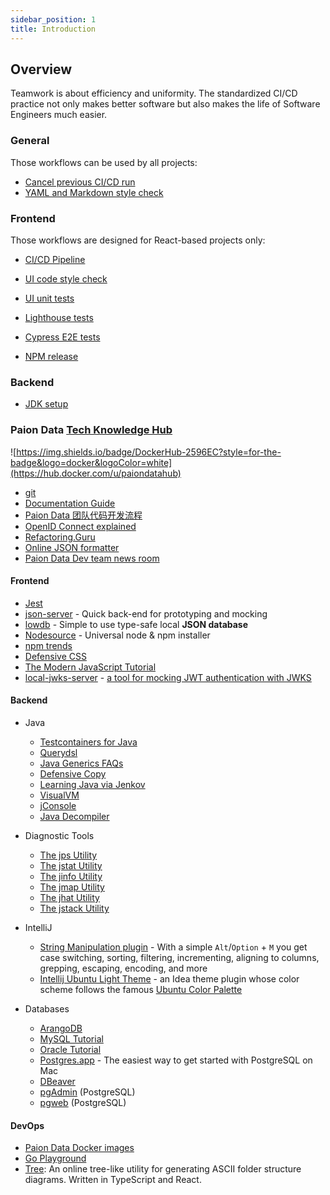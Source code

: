 ```yaml
---
sidebar_position: 1
title: Introduction
---
```


Overview
--------

Teamwork is about efficiency and uniformity. The standardized CI/CD practice not only makes better software but also
makes the life of Software Engineers much easier.

### General

Those workflows can be used by all projects:

- [Cancel previous CI/CD run](general/cancel-previous-run.md)
- [YAML and Markdown style check](yml-md-style-and-link-checks)

### Frontend

Those workflows are designed for React-based projects only:

- [CI/CD Pipeline](r)

- [UI code style check](react/code-style)
- [UI unit tests](react/ui-unit-test.md)
- [Lighthouse tests](react/lighthouse.md)
- [Cypress E2E tests](react/cypress-e2e.md)
- [NPM release](react/npm-release.md)

### Backend

- [JDK setup](webservice/jdk-setup.md)

### Paion Data [Tech Knowledge Hub](https://github.com/orgs/paion-data/repositories?q=topic%3Adocumentation)

![https://img.shields.io/badge/DockerHub-2596EC?style=for-the-badge&logo=docker&logoColor=white](https://hub.docker.com/u/paiondatahub)

- [git](https://git.paion-data.dev/)
- [Documentation Guide](https://writethedocs.paion-data.dev/)
- [Paion Data 团队代码开发流程](https://github.com/paion-data/.github/wiki/Paion-Data-团队代码开发流程)
- [OpenID Connect explained](https://connect2id.com/learn/openid-connect)
- [Refactoring.Guru](https://refactoring.guru/)
- [Online JSON formatter](https://jsonformatter.curiousconcept.com/#)
- [Paion Data Dev team news room](https://github.com/paion-data-bot)

#### Frontend

- [Jest](https://jest.paion-data.dev/)
- [json-server](https://github.com/typicode/json-server) - Quick back-end for prototyping and mocking
- [lowdb](https://github.com/typicode/lowdb) - Simple to use type-safe local __JSON database__
- [Nodesource](https://deb.nodesource.com/) - Universal node & npm installer
- [npm trends](https://npmtrends.com/)
- [Defensive CSS](https://defensivecss.dev/)
- [The Modern JavaScript Tutorial](https://javascript.info/)
- [local-jwks-server](https://github.com/murar8/local-jwks-server) - [a tool for mocking JWT authentication with JWKS](https://www.reddit.com/r/webdev/comments/15crsg3/i_made_a_tool_for_mocking_jwt_authentication_with/?utm_source=share&utm_medium=web3x&utm_name=web3xcss&utm_term=1&utm_content=share_button)

#### Backend

- Java

  - [Testcontainers for Java](http://testcontainers-java.paion-data.dev/)
  - [Querydsl](http://querydsl.com/)
  - [Java Generics FAQs](http://www.angelikalanger.com/GenericsFAQ/JavaGenericsFAQ.html)
  - [Defensive Copy](http://www.javapractices.com/topic/TopicAction.do?Id=15)
  - [Learning Java via Jenkov](https://jenkov.com/)
  - [VisualVM](https://visualvm.github.io/)
  - [jConsole](https://openjdk.java.net/tools/svc/jconsole/)
  - [Java Decompiler](http://java-decompiler.github.io/)

- Diagnostic Tools

    - [The jps Utility](https://docs.oracle.com/javase/8/docs/technotes/guides/troubleshoot/tooldescr015.html)
    - [The jstat Utility](https://docs.oracle.com/javase/8/docs/technotes/guides/troubleshoot/tooldescr017.html)
    - [The jinfo Utility](https://docs.oracle.com/javase/8/docs/technotes/guides/troubleshoot/tooldescr013.html)
    - [The jmap Utility](https://docs.oracle.com/javase/8/docs/technotes/guides/troubleshoot/tooldescr014.html)
    - [The jhat Utility](https://docs.oracle.com/javase/8/docs/technotes/guides/troubleshoot/tooldescr012.html)
    - [The jstack Utility](https://docs.oracle.com/javase/8/docs/technotes/guides/troubleshoot/tooldescr016.html)

- IntelliJ

  - [String Manipulation plugin](https://plugins.jetbrains.com/plugin/2162-string-manipulation) - With a simple
    `Alt`/`Option` + `M` you get case switching, sorting, filtering, incrementing, aligning to columns, grepping,
    escaping, encoding, and more
  - [Intellij Ubuntu Light Theme](https://github.com/QubitPi/intellij-theme-ubuntu) - an Idea theme plugin whose color
    scheme follows the famous [Ubuntu Color Palette](https://design.ubuntu.com/brand/colour-palette)

- Databases

  - [ArangoDB](https://arango.paion-data.dev/)
  - [MySQL Tutorial](https://www.mysqltutorial.org/)
  - [Oracle Tutorial](https://www.oracletutorial.com/)
  - [Postgres.app](https://postgresapp.com/) - The easiest way to get started with PostgreSQL on Mac
  - [DBeaver](https://dbeaver.io/)
  - [pgAdmin](https://github.com/pgadmin-org/pgadmin4) (PostgreSQL)
  - [pgweb](https://github.com/sosedoff/pgweb) (PostgreSQL)

#### DevOps

- [Paion Data Docker images](https://linuxserver.paion-data.dev/)
- [Go Playground](https://go.dev/play/)
- [Tree](https://tree.nathanfriend.io/): An online tree-like utility for generating ASCII folder structure diagrams.
  Written in TypeScript and React.
